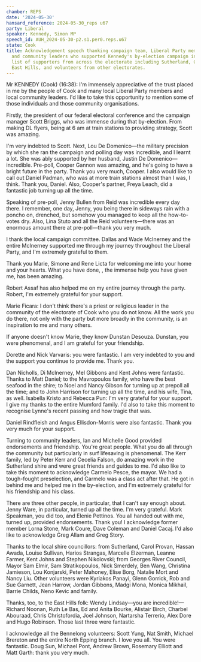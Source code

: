 ```yaml
---
chamber: REPS
date: '2024-05-30'
hansard_reference: 2024-05-30_reps u67
party: Liberal
speaker: Kennedy, Simon MP
speech_id: AUH_2024-05-30-p2.s1.per0.reps.u67
state: Cook
title: Acknowledgement speech thanking campaign team, Liberal Party members, volunteers,
  and community leaders who supported Kennedy's by-election campaign in Cook. Extensive
  list of supporters from across the electorate including Sutherland, Georges River,
  East Hills, and volunteers from other electorates.
---
```


Mr KENNEDY (Cook) (16:38): I'm immensely appreciative of the trust placed in me by the people of Cook and many local Liberal Party members and local community leaders. I'd like to take this opportunity to mention some of those individuals and those community organisations.

Firstly, the president of our federal electoral conference and the campaign manager Scott Briggs, who was immense during that by-election. From making DL flyers, being at 6 am at train stations to providing strategy, Scott was amazing.

I'm very indebted to Scott. Next, Lou De Domenico—the military precision by which she ran the campaign and polling day was incredible, and I learnt a lot. She was ably supported by her husband, Justin De Domenico—incredible. Pre-poll, Cooper Gannon was amazing, and he's going to have a bright future in the party. Thank you very much, Cooper. I also would like to call out Daniel Padman, who was at more train stations almost than I was, I think. Thank you, Daniel. Also, Cooper's partner, Freya Leach, did a fantastic job turning up all the time.

Speaking of pre-poll, Jenny Bullen from Reid was incredible every day there. I remember, one day, Jenny, you being there in sideways rain with a poncho on, drenched, but somehow you managed to keep all the how-to-votes dry. Also, Lina Stuto and all the Reid volunteers—there was an enormous amount there at pre-poll—thank you very much.

I thank the local campaign committee. Dallas and Wade McInerney and the entire McInerney supported me through my journey throughout the Liberal Party, and I'm extremely grateful to them.

Thank you Marie, Simone and Rene Licta for welcoming me into your home and your hearts. What you have done, , the immense help you have given me, has been amazing.

Robert Assaf has also helped me on my entire journey through the party. Robert, I'm extremely grateful for your support.

Marie Ficara: I don't think there's a priest or religious leader in the community of the electorate of Cook who you do not know. All the work you do there, not only with the party but more broadly in the community, is an inspiration to me and many others.

If anyone doesn't know Marie, they know Dunstan Desouza. Dunstan, you were phenomenal, and I am grateful for your friendship.

Dorette and Nick Varvaris: you were fantastic. I am very indebted to you and the support you continue to provide me. Thank you.

Dan Nicholls, Di McInerney, Mel Gibbons and Kent Johns were fantastic. Thanks to Matt Daniel; to the Mavropoulos family, who have the best seafood in the shire; to Noel and Nancy Gibson for turning up at prepoll all the time; and to John Harrison for turning up all the time, and his wife, Tina, as well. Isabella Kristo and Rebecca Pun: I'm very grateful for your support. I give my thanks to the entire Mumford family. I'd also to take this moment to recognise Lynne's recent passing and how tragic that was.

Daniel Rindfleish and Angus Ellisdon-Morris were also fantastic. Thank you very much for your support.

Turning to community leaders, Ian and Michelle Good provided endorsements and friendship. You're great people. What you do all through the community but particularly in surf lifesaving is phenomenal. The Kerr family, led by Peter Kerr and Cecelia Falson, do amazing work in the Sutherland shire and were great friends and guides to me. I'd also like to take this moment to acknowledge Carmelo Pesce, the mayor. We had a tough-fought preselection, and Carmelo was a class act after that. He got in behind me and helped me in the by-election, and I'm extremely grateful for his friendship and his class.

There are three other people, in particular, that I can't say enough about. Jenny Ware, in particular, turned up all the time. I'm very grateful. Mark Speakman, you did too, and Elenie Pettinos. You all handed out with me, turned up, provided endorsements. Thank you! I acknowledge former member Lorna Stone, Mark Coure, Dave Coleman and Daniel Cacaj. I'd also like to acknowledge Greg Allam and Greg Story.

Thanks to the local shire councillors: from Sutherland, Carol Provan, Hassan Awada, Louise Sullivan, Harios Strangas, Marcelle Elzerman, Leanne Farmer, Kent Johns and Stephen Nikolovski; from Georges River Council, Mayor Sam Elmir, Sam Stratikopoulos, Nick Smerdely, Ben Wang, Christina Jamieson, Lou Konjarski, Peter Mahoney, Elise Borg, Natalie Mort and Nancy Liu. Other volunteers were Kyriakos Panayi, Glenn Gorrick, Rob and Sue Garnett, Jean Harrow, Jordan Gibbons, Madgi Mona, Monica Mikhail, Barrie Childs, Neno Kevic and family.

Thanks, too, to the East Hills folk: Wendy Lindsay—you are incredible!—Richard Noonan, Ruth Le Bas, Ed and Anita Bourke, Alistair Birch, Charbel Abouraad, Chris Christofordia, Joel Johnson, Nartarsha Terrerio, Alex Dore and Hugo Robinson. Those last three were fantastic.

I acknowledge all the Bennelong volunteers: Scott Yung, Nat Smith, Michael Brereton and the entire North Epping branch. I love you all. You were fantastic. Doug Sun, Michael Pont, Andrew Brown, Rosemary Elliott and Matt Garth: thank you very much.